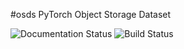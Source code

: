 #osds
PyTorch Object Storage Dataset

![Documentation Status](https://readthedocs.org/projects/osds/badge/?version=latest)
![Build Status](https://travis-ci.com/Laay/osds.svg?branch=master)





